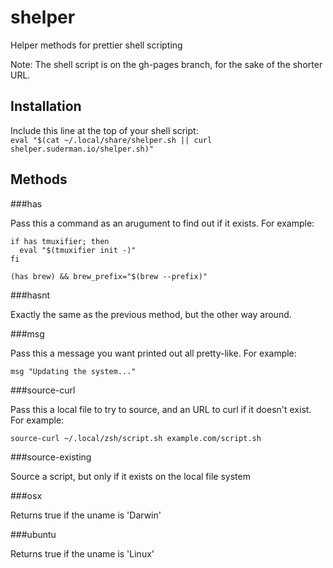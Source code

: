 # shelper

Helper methods for prettier shell scripting  

Note: The shell script is on the gh-pages branch, for the sake of the shorter URL.  

## Installation  

Include this line at the top of your shell script:  
`eval "$(cat ~/.local/share/shelper.sh || curl shelper.suderman.io/shelper.sh)"`  

## Methods

###has  

Pass this a command as an arugument to find out if it exists. For
example:

```
if has tmuxifier; then  
  eval "$(tmuxifier init -)"  
fi
```

```
(has brew) && brew_prefix="$(brew --prefix)"
```

###hasnt  

Exactly the same as the previous method, but the other way around.

###msg  

Pass this a message you want printed out all pretty-like. For example:  

```
msg "Updating the system..."  
```

###source-curl  

Pass this a local file to try to source, and an URL to curl if it
doesn't exist. For example:

```
source-curl ~/.local/zsh/script.sh example.com/script.sh  
```

###source-existing  

Source a script, but only if it exists on the local file system


###osx  

Returns true if the uname is 'Darwin' 

###ubuntu  

Returns true if the uname is 'Linux' 

